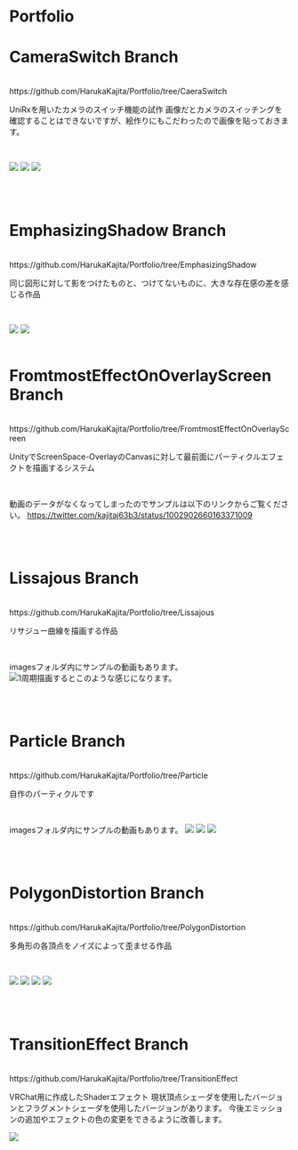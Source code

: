 # Portfolio

# CameraSwitch Branch
<br>
https://github.com/HarukaKajita/Portfolio/tree/CaeraSwitch

UniRxを用いたカメラのスイッチ機能の試作
画像だとカメラのスイッチングを確認することはできないですが、絵作りにもこだわったので画像を貼っておきます。

<br>

![](https://github.com/HarukaKajita/Portfolio/blob/CameraSwitch/images/image1.png)
![](https://github.com/HarukaKajita/Portfolio/blob/CameraSwitch/images/image2.png)
![](https://github.com/HarukaKajita/Portfolio/blob/CameraSwitch/images/image3.png)

<br>
<br>

# EmphasizingShadow Branch

<br>
https://github.com/HarukaKajita/Portfolio/tree/EmphasizingShadow

同じ図形に対して影をつけたものと、つけてないものに、大きな存在感の差を感じる作品

<br>

![](https://github.com/HarukaKajita/Portfolio/blob/EmphasizingShadow/images/shadow-red-10.png)
![](https://github.com/HarukaKajita/Portfolio/blob/EmphasizingShadow/images/10.png)
<br>
<br>

# FromtmostEffectOnOverlayScreen Branch

<br>
https://github.com/HarukaKajita/Portfolio/tree/FromtmostEffectOnOverlayScreen

UnityでScreenSpace-OverlayのCanvasに対して最前面にパーティクルエフェクトを描画するシステム

<br>

動画のデータがなくなってしまったのでサンプルは以下のリンクからご覧ください。
https://twitter.com/kajitaj63b3/status/1002902660163371009

<br>
<br>

# Lissajous Branch

<br>
https://github.com/HarukaKajita/Portfolio/tree/Lissajous

リサジュー曲線を描画する作品

<br>

imagesフォルダ内にサンプルの動画もあります。
![1周期描画するとこのような感じになります。](https://github.com/HarukaKajita/Portfolio/blob/Lissajous/images/image1.png)

<br>
<br>

# Particle Branch<br>

<br>
https://github.com/HarukaKajita/Portfolio/tree/Particle

自作のパーティクルです

<br>

imagesフォルダ内にサンプルの動画もあります。
![](https://github.com/HarukaKajita/Portfolio/blob/Particle/image1.png)
![](https://github.com/HarukaKajita/Portfolio/blob/Particle/image2.png)
![](https://github.com/HarukaKajita/Portfolio/blob/Particle/image3.png)

<br>
<br>

# PolygonDistortion Branch

<br>
https://github.com/HarukaKajita/Portfolio/tree/PolygonDistortion

多角形の各頂点をノイズによって歪ませる作品

<br>


![](https://github.com/HarukaKajita/Portfolio/blob/PolygonDistortion/images/image1.png)
![](https://github.com/HarukaKajita/Portfolio/blob/PolygonDistortion/images/image2.png)
![](https://github.com/HarukaKajita/Portfolio/blob/PolygonDistortion/images/image4.png)
![](https://github.com/HarukaKajita/Portfolio/blob/PolygonDistortion/images/image5.png)

<br>
<br>

# TransitionEffect Branch

<br>
https://github.com/HarukaKajita/Portfolio/tree/TransitionEffect

VRChat用に作成したShaderエフェクト
現状頂点シェーダを使用したバージョンとフラグメントシェーダを使用したバージョンがあります。
今後エミッションの追加やエフェクトの色の変更をできるように改善します。
<br>


![](https://github.com/HarukaKajita/Portfolio/blob/TransitionEffect/images/CompareTransitionEffect.gif)

<br>
<br>
